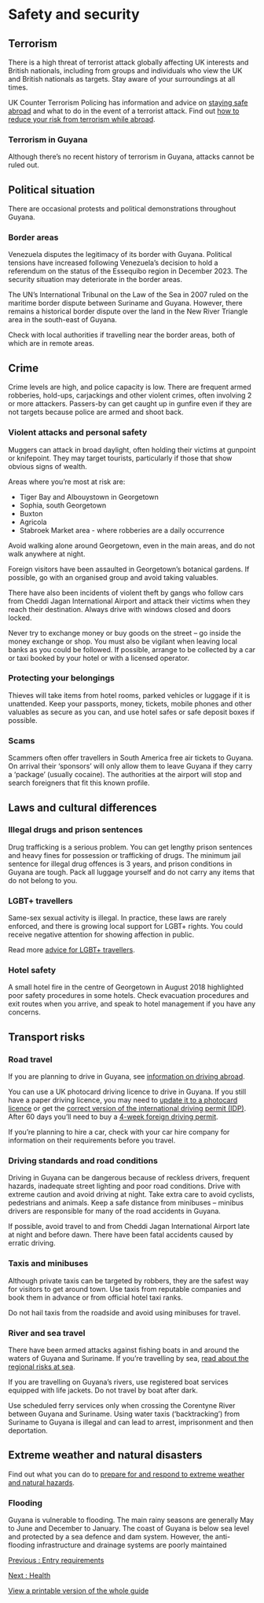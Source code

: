# Safety and security

## Terrorism

There is a high threat of terrorist attack globally affecting UK interests and British nationals, including from groups and individuals who view the UK and British nationals as targets. Stay aware of your surroundings at all times.

UK Counter Terrorism Policing has information and advice on [staying safe abroad](https://www.counterterrorism.police.uk/safetyadvice/) and what to do in the event of a terrorist attack. Find out [how to reduce your risk from terrorism while abroad](https://www.gov.uk/guidance/reduce-your-risk-from-terrorism-while-abroad).

### Terrorism in Guyana

Although there’s no recent history of terrorism in Guyana, attacks cannot be ruled out.

## Political situation

There are occasional protests and political demonstrations throughout Guyana.

### Border areas

Venezuela disputes the legitimacy of its border with Guyana. Political tensions have increased following Venezuela’s decision to hold a referendum on the status of the Essequibo region in December 2023. The security situation may deteriorate in the border areas.

The UN’s International Tribunal on the Law of the Sea in 2007 ruled on the maritime border dispute between Suriname and Guyana. However, there remains a historical border dispute over the land in the New River Triangle area in the south-east of Guyana.

Check with local authorities if travelling near the border areas, both of which are in remote areas.

## Crime

Crime levels are high, and police capacity is low. There are frequent armed robberies, hold-ups, carjackings and other violent crimes, often involving 2 or more attackers. Passers-by can get caught up in gunfire even if they are not targets because police are armed and shoot back.

### Violent attacks and personal safety

Muggers can attack in broad daylight, often holding their victims at gunpoint or knifepoint. They may target tourists, particularly if those that show obvious signs of wealth.

Areas where you’re most at risk are:

* Tiger Bay and Albouystown in Georgetown
* Sophia, south Georgetown
* Buxton
* Agricola
* Stabroek Market area - where robberies are a daily occurrence

Avoid walking alone around Georgetown, even in the main areas, and do not walk anywhere at night.

Foreign visitors have been assaulted in Georgetown’s botanical gardens. If possible, go with an organised group and avoid taking valuables.

There have also been incidents of violent theft by gangs who follow cars from Cheddi Jagan International Airport and attack their victims when they reach their destination. Always drive with windows closed and doors locked.

Never try to exchange money or buy goods on the street – go inside the money exchange or shop. You must also be vigilant when leaving local banks as you could be followed. If possible, arrange to be collected by a car or taxi booked by your hotel or with a licensed operator.

### Protecting your belongings

Thieves will take items from hotel rooms, parked vehicles or luggage if it is unattended. Keep your passports, money, tickets, mobile phones and other valuables as secure as you can, and use hotel safes or safe deposit boxes if possible.

### Scams

Scammers often offer travellers in South America free air tickets to Guyana. On arrival their ‘sponsors’ will only allow them to leave Guyana if they carry a ‘package’ (usually cocaine). The authorities at the airport will stop and search foreigners that fit this known profile.

## Laws and cultural differences

### Illegal drugs and prison sentences

Drug trafficking is a serious problem. You can get lengthy prison sentences and heavy fines for possession or trafficking of drugs. The minimum jail sentence for illegal drug offences is 3 years, and prison conditions in Guyana are tough. Pack all luggage yourself and do not carry any items that do not belong to you.

### LGBT+ travellers

Same-sex sexual activity is illegal. In practice, these laws are rarely enforced, and there is growing local support for LGBT+ rights. You could receive negative attention for showing affection in public.

Read more [advice for LGBT+ travellers](https://www.gov.uk/lesbian-gay-bisexual-and-transgender-foreign-travel-advice).

### Hotel safety

A small hotel fire in the centre of Georgetown in August 2018 highlighted poor safety procedures in some hotels. Check evacuation procedures and exit routes when you arrive, and speak to hotel management if you have any concerns.

## Transport risks

### Road travel

If you are planning to drive in Guyana, see [information on driving abroad](https://www.gov.uk/driving-abroad).

You can use a UK photocard driving licence to drive in Guyana. If you still have a paper driving licence, you may need to [update it to a photocard licence](https://www.gov.uk/exchange-paper-driving-licence) or get the [correct version of the international driving permit (IDP)](https://www.gov.uk/driving-abroad/international-driving-permit). After 60 days you’ll need to buy a [4-week foreign driving permit](https://www.gra.gov.gy/driving-with-a-foreign-licence/).

If you’re planning to hire a car, check with your car hire company for information on their requirements before you travel.

### Driving standards and road conditions

Driving in Guyana can be dangerous because of reckless drivers, frequent hazards, inadequate street lighting and poor road conditions. Drive with extreme caution and avoid driving at night. Take extra care to avoid cyclists, pedestrians and animals. Keep a safe distance from minibuses – minibus drivers are responsible for many of the road accidents in Guyana.

If possible, avoid travel to and from Cheddi Jagan International Airport late at night and before dawn. There have been fatal accidents caused by erratic driving.

### Taxis and minibuses

Although private taxis can be targeted by robbers, they are the safest way for visitors to get around town. Use taxis from reputable companies and book them in advance or from official hotel taxi ranks.

Do not hail taxis from the roadside and avoid using minibuses for travel.

### River and sea travel

There have been armed attacks against fishing boats in and around the waters of Guyana and Suriname. If you’re travelling by sea, [read about the regional risks at sea](https://www.gov.uk/guidance/sea-river-and-piracy-safety).

If you are travelling on Guyana’s rivers, use registered boat services equipped with life jackets. Do not travel by boat after dark.

Use scheduled ferry services only when crossing the Corentyne River between Guyana and Suriname. Using water taxis (‘backtracking’) from Suriname to Guyana is illegal and can lead to arrest, imprisonment and then deportation.

## Extreme weather and natural disasters

Find out what you can do to [prepare for and respond to extreme weather and natural hazards](https://www.gov.uk/guidance/tropical-cyclones).

### Flooding

Guyana is vulnerable to flooding. The main rainy seasons are generally May to June and December to January. The coast of Guyana is below sea level and protected by a sea defence and dam system. However, the anti-flooding infrastructure and drainage systems are poorly maintained

[Previous
:
Entry requirements](/foreign-travel-advice/guyana/entry-requirements)

[Next
:
Health](/foreign-travel-advice/guyana/health)

[View a printable version of the whole guide](/foreign-travel-advice/guyana/print)